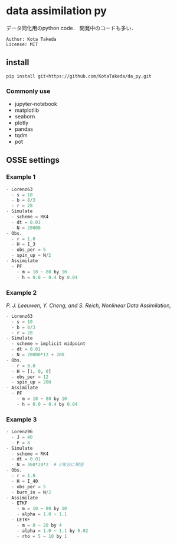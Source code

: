 # data assimilation py
データ同化用のpython code．
開発中のコードも多い．

```
Author: Kota Takeda
License: MIT
```

## install
```
pip install git+https://github.com/KotaTakeda/da_py.git
```

### Commonly use
- jupyter-notebook
- matplotlib
- seaborn
- plotly
- pandas
- tqdm
- pot


## OSSE settings
### Example 1
```py
- Lorenz63
  - s = 10
  - b = 8/3
  - r = 28
- Simulate
  - scheme = RK4
  - dt = 0.01
  - N = 20000
- Obs.
  - r = 1.0
  - H = I_3
  - obs_per = 5
  - spin_up = N/2
- Assimilate
  - PF
    - m = 10 ~ 80 by 10
    - h = 0.0 ~ 0.4 by 0.04
```
### Example 2
*P. J. Leeuwen, Y. Cheng, and S. Reich, Nonlinear Data Assimilation,*
```py
- Lorenz63
  - s = 10
  - b = 8/3
  - r = 28
- Simulate
  - scheme = implicit midpoint
  - dt = 0.01
  - N = 20000*12 + 200
- Obs.
  - r = 8.0
  - H = [1, 0, 0]
  - obs_per = 12
  - spin_up = 200
- Assimilate
  - PF
    - m = 10 ~ 80 by 10
    - h = 0.0 ~ 0.4 by 0.04
```

### Example 3
```py
- Lorenz96
  - J = 40
  - F = 8
- Simulate
  - scheme = RK4
  - dt = 0.01
  - N = 360*20*2  # 2年分に相当
- Obs.
  - r = 1.0
  - H = I_40
  - obs_per = 5
  - burn_in = N/2
- Assimilate
  - ETKF
    - m = 10 ~ 80 by 10
    - alpha = 1.0 ~ 1.1
  - LETKF
    - m = 8 ~ 20 by 4
    - alpha = 1.0 ~ 1.1 by 0.02
    - rho = 5 ~ 10 by 1
``````

